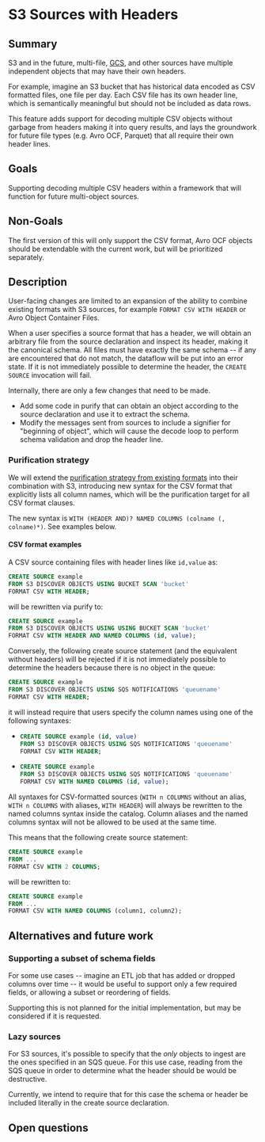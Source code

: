 # S3 Sources with Headers

## Summary

<!--
// Brief, high-level overview. A few sentences long.
// Be sure to capture the customer impact - framing this as a release note may be useful.
-->

S3 and in the future, multi-file, [GCS][], and other sources have multiple
independent objects that may have their own headers.

For example, imagine an S3 bucket that has historical data encoded as CSV
formatted files, one file per day. Each CSV file has its own header line, which
is semantically meaningful but should not be included as data rows.

This feature adds support for decoding multiple CSV objects without garbage from
headers making it into query results, and lays the groundwork for future file
types (e.g. Avro OCF, Parquet) that all require their own header lines.

[GCS]: https://cloud.google.com/storage/docs/

## Goals

<!--
// Enumerate the concrete goals that are in scope for the project.
-->

Supporting decoding multiple CSV headers within a framework that will function
for future multi-object sources.

## Non-Goals

<!--
// Enumerate potential goals that are explicitly out of scope for the project
// ie. what could we do or what do we want to do in the future - but are not doing now
-->

The first version of this will only support the CSV format, Avro OCF objects
should be extendable with the current work, but will be prioritized separately.

## Description

<!--
// Describe the approach in detail. If there is no clear frontrunner, feel free to list all approaches in alternatives.
// If applicable, be sure to call out any new testing/validation that will be required
-->

User-facing changes are limited to an expansion of the ability to combine
existing formats with S3 sources, for example `FORMAT CSV WITH HEADER` or Avro
Object Container Files.

When a user specifies a source format that has a header, we will obtain an
arbitrary file from the source declaration and inspect its header, making it the
canonical schema. All files must have exactly the same schema -- if any are
encountered that do not match, the dataflow will be put into an error state. If
it is not immediately possible to determine the header, the `CREATE SOURCE`
invocation will fail.

Internally, there are only a few changes that need to be made.

* Add some code in purify that can obtain an object according to the source
  declaration and use it to extract the schema.
* Modify the messages sent from sources to include a signifier for "beginning of
  object", which will cause the decode loop to perform schema validation and
  drop the header line.

### Purification strategy

We will extend the [purification strategy from existing formats][csv-purify]
into their combination with S3, introducing new syntax for the CSV format that
explicitly lists all column names, which will be the purification target for all
CSV format clauses.

The new syntax is `WITH (HEADER AND)? NAMED COLUMNS (colname (, colname)*)`. See
examples below.

[csv-purify]: https://github.com/MaterializeInc/materialize/blob/88cf93c3309ca62/src/sql/src/pure.rs#L480-L501

#### CSV format examples

A CSV source containing files with header lines like `id,value` as:

```sql
CREATE SOURCE example
FROM S3 DISCOVER OBJECTS USING BUCKET SCAN 'bucket'
FORMAT CSV WITH HEADER;
```

will be rewritten via purify to:

```sql
CREATE SOURCE example
FROM S3 DISCOVER OBJECTS USING USING BUCKET SCAN 'bucket'
FORMAT CSV WITH HEADER AND NAMED COLUMNS (id, value);
```

Conversely, the following create source statement (and the equivalent without
headers) will be rejected if it is not immediately possible to determine the
headers because there is no object in the queue:

```sql
CREATE SOURCE example
FROM S3 DISCOVER OBJECTS USING SQS NOTIFICATIONS 'queuename'
FORMAT CSV WITH HEADER;
```

it will instead require that users specify the column names using one of the
following syntaxes:

*
  ```sql
  CREATE SOURCE example (id, value)
  FROM S3 DISCOVER OBJECTS USING SQS NOTIFICATIONS 'queuename'
  FORMAT CSV WITH HEADER;
  ```
*
  ```sql
  CREATE SOURCE example
  FROM S3 DISCOVER OBJECTS USING SQS NOTIFICATIONS 'queuename'
  FORMAT CSV WITH NAMED COLUMNS (id, value);
  ```

All syntaxes for CSV-formatted sources (`WITH n COLUMNS` without an alias, `WITH
n COLUMNS` with aliases, `WITH HEADER`) will always be rewritten to the named
columns syntax inside the catalog. Column aliases and the named columns syntax
will not be allowed to be used at the same time.

This means that the following create source statement:

```sql
CREATE SOURCE example
FROM ...
FORMAT CSV WITH 2 COLUMNS;
```

will be rewritten to:

```sql
CREATE SOURCE example
FROM ...
FORMAT CSV WITH NAMED COLUMNS (column1, column2);
```

## Alternatives and future work

### Supporting a subset of schema fields

For some use cases -- imagine an ETL job that has added or dropped columns over
time -- it would be useful to support only a few required fields, or allowing a
subset or reordering of fields.

Supporting this is not planned for the initial implementation, but may be
considered if it is requested.

### Lazy sources

For S3 sources, it's possible to specify that the *only* objects to ingest are
the ones specified in an SQS queue. For this use case, reading from the SQS
queue in order to determine what the header should be would be destructive.

Currently, we intend to require that for this case the schema or header be
included literally in the create source declaration.

## Open questions

<!--
// Anything currently unanswered that needs specific focus. This section may be expanded during the doc meeting as
// other unknowns are pointed out.
// These questions may be technical, product, or anything in-between.
-->
